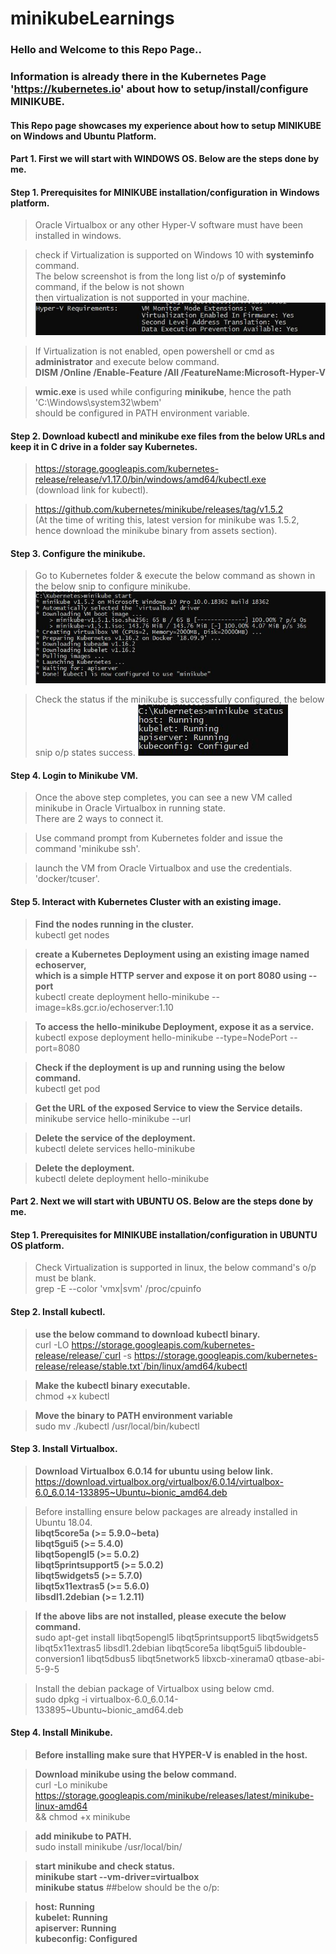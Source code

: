 # minikubeLearnings

### Hello and Welcome to this Repo Page..
### Information is already there in the Kubernetes Page 'https://kubernetes.io' about how to setup/install/configure MINIKUBE.
#### This Repo page showcases my experience about how to setup MINIKUBE on Windows and Ubuntu Platform.

#### Part 1. First we will start with WINDOWS OS. Below are the steps done by me.

#### Step 1. Prerequisites for MINIKUBE installation/configuration in Windows platform.
> Oracle Virtualbox or any other Hyper-V software must have been installed in windows.

> check if Virtualization is supported on Windows 10 with <b>systeminfo</b> command.  
The below screenshot is from the long list o/p of <b>systeminfo</b> command, if the below is not shown  
then virtualization is not supported in your machine.
![alt text](https://github.com/sanjibbehera/minikubeLearnings/blob/master/hyperVrequirement_windows.JPG)

> If Virtualization is not enabled, open powershell or cmd as <b>administrator</b> and execute below command.  
<b>DISM /Online /Enable-Feature /All /FeatureName:Microsoft-Hyper-V</b>

> <b>wmic.exe</b> is used while configuring <b>minikube</b>, hence the path 'C:\Windows\system32\wbem'  
should be configured in PATH environment variable.

#### Step 2. Download kubectl and minikube exe files from the below URLs and keep it in C drive in a folder say Kubernetes.
> https://storage.googleapis.com/kubernetes-release/release/v1.17.0/bin/windows/amd64/kubectl.exe  
(download link for kubectl).

> https://github.com/kubernetes/minikube/releases/tag/v1.5.2  
(At the time of writing this, latest version for minikube was 1.5.2, hence download the minikube binary from assets section).

#### Step 3. Configure the minikube.
> Go to Kubernetes folder & execute the below command as shown in the below snip to configure minikube.
![alt text](https://github.com/sanjibbehera/minikubeLearnings/blob/master/minikube_successful_start.JPG)

> Check the status if the minikube is successfully configured, the below snip o/p states success.
![alt text](https://github.com/sanjibbehera/minikubeLearnings/blob/master/minikube_successful_configuration.JPG)

#### Step 4. Login to Minikube VM.
> Once the above step completes, you can see a new VM called minikube in Oracle Virtualbox in running state.  
There are 2 ways to connect it.

> Use command prompt from Kubernetes folder and issue the command 'minikube ssh'.

> launch the VM from Oracle Virtualbox and use the credentials. 'docker/tcuser'.

#### Step 5. Interact with Kubernetes Cluster with an existing image.
> <b> Find the nodes running in the cluster.</b>  
kubectl get nodes

> <b>create a Kubernetes Deployment using an existing image named echoserver,  
which is a simple HTTP server and expose it on port 8080 using --port</b>   
kubectl create deployment hello-minikube --image=k8s.gcr.io/echoserver:1.10

> <b>To access the hello-minikube Deployment, expose it as a service.</b>  
kubectl expose deployment hello-minikube --type=NodePort --port=8080

> <b>Check if the deployment is up and running using the below command.</b>  
kubectl get pod

> <b>Get the URL of the exposed Service to view the Service details.</b>  
minikube service hello-minikube --url

> <b>Delete the service of the deployment.</b>  
kubectl delete services hello-minikube

> <b>Delete the deployment.</b>  
kubectl delete deployment hello-minikube

#### Part 2. Next we will start with UBUNTU OS. Below are the steps done by me.

#### Step 1. Prerequisites for MINIKUBE installation/configuration in UBUNTU OS platform.
> Check Virtualization is supported in linux, the below command's o/p must be blank.  
grep -E --color 'vmx|svm' /proc/cpuinfo

#### Step 2. Install kubectl. 
> <b>use the below command to download kubectl binary.</b>  
curl -LO https://storage.googleapis.com/kubernetes-release/release/`curl -s https://storage.googleapis.com/kubernetes-release/release/stable.txt`/bin/linux/amd64/kubectl

> <b>Make the kubectl binary executable.</b>  
chmod +x kubectl

> <b>Move the binary to PATH environment variable</b>  
sudo mv ./kubectl /usr/local/bin/kubectl

#### Step 3. Install Virtualbox.
> <b>Download Virtualbox 6.0.14 for ubuntu using below link.</b>  
https://download.virtualbox.org/virtualbox/6.0.14/virtualbox-6.0_6.0.14-133895~Ubuntu~bionic_amd64.deb

> Before installing ensure below packages are already installed in Ubuntu 18.04.  
<b>libqt5core5a (>= 5.9.0~beta)</b>  
<b>libqt5gui5 (>= 5.4.0)</b>  
<b>libqt5opengl5 (>= 5.0.2)</b>  
<b>libqt5printsupport5 (>= 5.0.2)</b>  
<b>libqt5widgets5 (>= 5.7.0)</b>  
<b>libqt5x11extras5 (>= 5.6.0)</b>  
<b>libsdl1.2debian (>= 1.2.11)</b>  

> <b>If the above libs are not installed, please execute the below command.</b>  
sudo apt-get install libqt5opengl5 libqt5printsupport5 libqt5widgets5 libqt5x11extras5 libsdl1.2debian libqt5core5a libqt5gui5 libdouble-conversion1 libqt5dbus5 libqt5network5 libxcb-xinerama0 qtbase-abi-5-9-5

> Install the debian package of Virtualbox using below cmd.  
sudo dpkg -i virtualbox-6.0_6.0.14-133895~Ubuntu~bionic_amd64.deb

#### Step 4. Install Minikube.
> <b>Before installing make sure that HYPER-V is enabled in the host.</b>

> <b>Download minikube using the below command.</b>  
curl -Lo minikube https://storage.googleapis.com/minikube/releases/latest/minikube-linux-amd64 \
  && chmod +x minikube
  
> <b>add minikube to PATH.</b>  
sudo install minikube /usr/local/bin/

> <b>start minikube and check status.</b>  
<b>minikube start --vm-driver=virtualbox</b>  
<b>minikube status</b>  ##below should be the o/p:

> <b>host: Running</b>  
<b>kubelet: Running</b>  
<b>apiserver: Running</b>  
<b>kubeconfig: Configured</b>

